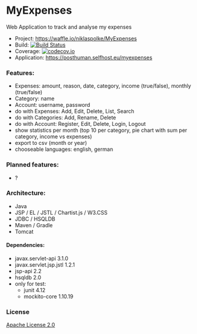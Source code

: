 # MyExpenses
Web Application to track and analyse my expenses
* Project:  https://waffle.io/niklaspolke/MyExpenses
* Build: [![Build Status](https://travis-ci.org/niklaspolke/MyExpenses.svg)](https://travis-ci.org/niklaspolke/MyExpenses)
* Coverage: [![codecov.io](http://codecov.io/github/niklaspolke/MyExpenses/coverage.svg?branch=master)](http://codecov.io/github/niklaspolke/MyExpenses?branch=master)
* Application: https://posthuman.selfhost.eu/myexpenses

### Features:
* Expenses: amount, reason, date, category, income (true/false), monthly (true/false)
* Category: name
* Account: username, password
* do with Expenses: Add, Edit, Delete, List, Search
* do with Categories: Add, Rename, Delete
* do with Account: Register, Edit, Delete, Login, Logout
* show statistics per month (top 10 per category, pie chart with sum per category, income vs expenses)
* export to csv (month or year)
* chooseable languages: english, german

### Planned features:
* ?

### Architecture:
* Java
* JSP / EL / JSTL / Chartist.js / W3.CSS
* JDBC / HSQLDB
* Maven / Gradle
* Tomcat
#### Dependencies:
* javax.servlet-api 3.1.0
* javax.servlet.jsp.jstl 1.2.1
* jsp-api 2.2
* hsqldb 2.0
* only for test:
  * junit 4.12
  * mockito-core 1.10.19

### License
[Apache License 2.0](http://www.apache.org/licenses/LICENSE-2.0.html)
